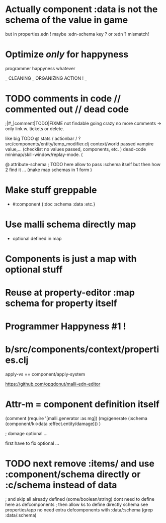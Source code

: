# Actually component :data is not the schema of the value in game
but in properties.edn !
maybe :edn-schema key ? or :edn ?
mismatch!


# Optimize _only_ for happyness
programmer happyness
whatever

_ CLEANING _ ORGANIZING ACTION ! _
# TODO comments in code // commented out // dead code
;\|#_\|comment\|TODO\|FIXME
not findable
going crazy
no more comments -> only link w. tickets or delete.

like big TODO @ stats / actionbar / ?
src/components/entity/temp_modifier.clj
context/world passed vampire value,... (checklist no values passed, components, etc. )
dead-code minimap/skill-window/replay-mode. (

@ attribute-schema
 ; TODO here allow to pass :schema itself but then how 2 find it ...
 (make map schemas in 1 form )

# Make stuff greppable
 * #:component {:doc :schema :data :etc.}

# Use malli schema directly map
 * optional defined in map

# Components is just a map with optional stuff

# Reuse at property-editor :map schema for property itself

# Programmer Happyness #1 !

# b/src/components/context/properties.clj
apply-vs == component/apply-system

https://github.com/opqdonut/malli-edn-editor

# Attr-m = component definition itself

(comment
 (require '[malli.generator :as mg])
 (mg/generate (:schema (component/k->data :effect.entity/damage)))
 )

; damage optional ...

first have to fix optional ...


# TODO next remove :items/ and use :component/schema directly or :c/schema instead of data
; and skip all already defined (some/boolean/string) dont need to define here as defcomponents
; then allow ks to define directly schema see properties/app no need extra defcomponents with :data/:schema (grep :data/:schema)
